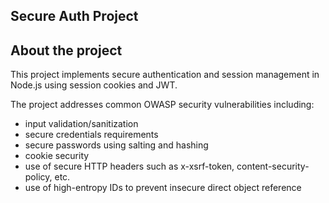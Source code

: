 ## Secure Auth Project ##

## About the project ##

This project implements secure authentication and session management in Node.js using session cookies and JWT.

The project addresses common OWASP security vulnerabilities including:
- input validation/sanitization
- secure credentials requirements
- secure passwords using salting and hashing
- cookie security
- use of secure HTTP headers such as x-xsrf-token, content-security-policy, etc.
- use of high-entropy IDs to prevent insecure direct object reference

